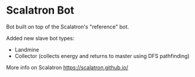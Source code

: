 # Scalatron Bot
Bot built on top of the Scalatron's "reference" bot. 

Added new slave bot types:
* Landmine
* Collector (collects energy and returns to master using DFS pathfinding)

More info on Scalatron https://scalatron.github.io/